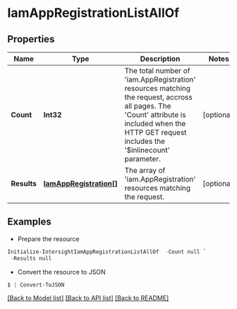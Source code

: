 # IamAppRegistrationListAllOf
## Properties

Name | Type | Description | Notes
------------ | ------------- | ------------- | -------------
**Count** | **Int32** | The total number of &#39;iam.AppRegistration&#39; resources matching the request, accross all pages. The &#39;Count&#39; attribute is included when the HTTP GET request includes the &#39;$inlinecount&#39; parameter. | [optional] 
**Results** | [**IamAppRegistration[]**](IamAppRegistration.md) | The array of &#39;iam.AppRegistration&#39; resources matching the request. | [optional] 

## Examples

- Prepare the resource
```powershell
Initialize-IntersightIamAppRegistrationListAllOf  -Count null `
 -Results null
```

- Convert the resource to JSON
```powershell
$ | Convert-ToJSON
```

[[Back to Model list]](../README.md#documentation-for-models) [[Back to API list]](../README.md#documentation-for-api-endpoints) [[Back to README]](../README.md)

